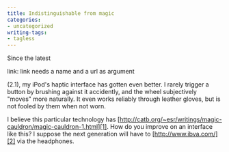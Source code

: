 ```yaml
---
title: Indistinguishable from magic
categories:
- uncategorized
writing-tags:
- tagless
---
```


Since the latest 

link: link needs a name and a url as argument

(2.1), my iPod's haptic interface has gotten even better.  I rarely trigger a button by brushing against it accidently, and the wheel subjectively "moves" more naturally.  It even works reliably through leather gloves, but is not fooled by them when not worn.

I believe this particular technology has [http://catb.org/~esr/writings/magic-cauldron/magic-cauldron-1.html][1]. How do you improve on an interface like this?  I suppose the next generation will have to [http://www.ibva.com/][2] via the headphones.

   [1]: http://catb.org/~esr/writings/magic-cauldron/magic-cauldron-1.html
   [2]: http://www.ibva.com/
